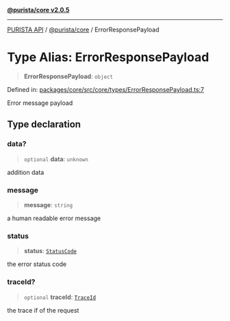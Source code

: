[**@purista/core v2.0.5**](../README.md)

***

[PURISTA API](../../../packages.md) / [@purista/core](../README.md) / ErrorResponsePayload

# Type Alias: ErrorResponsePayload

> **ErrorResponsePayload**: `object`

Defined in: [packages/core/src/core/types/ErrorResponsePayload.ts:7](https://github.com/puristajs/purista/blob/master/packages/core/src/core/types/ErrorResponsePayload.ts#L7)

Error message payload

## Type declaration

### data?

> `optional` **data**: `unknown`

addition data

### message

> **message**: `string`

a human readable error message

### status

> **status**: [`StatusCode`](../enumerations/StatusCode.md)

the error status code

### traceId?

> `optional` **traceId**: [`TraceId`](TraceId.md)

the trace if of the request
